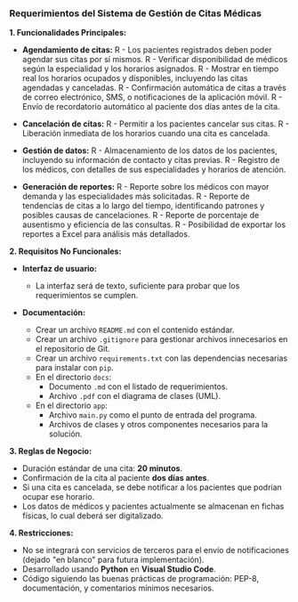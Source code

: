 ### Requerimientos del Sistema de Gestión de Citas Médicas

**1. Funcionalidades Principales:**
   - **Agendamiento de citas:**
     R - Los pacientes registrados deben poder agendar sus citas por sí mismos.
     R - Verificar disponibilidad de médicos según la especialidad y los horarios asignados.
     R - Mostrar en tiempo real los horarios ocupados y disponibles, incluyendo las citas agendadas y canceladas.
     R - Confirmación automática de citas a través de correo electrónico, SMS, o notificaciones de la aplicación móvil.
     R - Envío de recordatorio automático al paciente dos días antes de la cita.

   - **Cancelación de citas:**
     R - Permitir a los pacientes cancelar sus citas.
     R - Liberación inmediata de los horarios cuando una cita es cancelada.

   - **Gestión de datos:**
     R - Almacenamiento de los datos de los pacientes, incluyendo su información de contacto y citas previas.
     R - Registro de los médicos, con detalles de sus especialidades y horarios de atención.

   - **Generación de reportes:**
     R - Reporte sobre los médicos con mayor demanda y las especialidades más solicitadas.
     R - Reporte de tendencias de citas a lo largo del tiempo, identificando patrones y posibles causas de cancelaciones.
     R - Reporte de porcentaje de ausentismo y eficiencia de las consultas.
     R - Posibilidad de exportar los reportes a Excel para análisis más detallados.

**2. Requisitos No Funcionales:**
   - **Interfaz de usuario:**
     - La interfaz será de texto, suficiente para probar que los requerimientos se cumplen.
   
   - **Documentación:**
     - Crear un archivo `README.md` con el contenido estándar.
     - Crear un archivo `.gitignore` para gestionar archivos innecesarios en el repositorio de Git.
     - Crear un archivo `requirements.txt` con las dependencias necesarias para instalar con `pip`.
     - En el directorio `docs`:
       - Documento `.md` con el listado de requerimientos.
       - Archivo `.pdf` con el diagrama de clases (UML).
     - En el directorio `app`:
       - Archivo `main.py` como el punto de entrada del programa.
       - Archivos de clases y otros componentes necesarios para la solución.

**3. Reglas de Negocio:**
   - Duración estándar de una cita: **20 minutos**.
   - Confirmación de la cita al paciente **dos días antes**.
   - Si una cita es cancelada, se debe notificar a los pacientes que podrían ocupar ese horario.
   - Los datos de médicos y pacientes actualmente se almacenan en fichas físicas, lo cual deberá ser digitalizado.

**4. Restricciones:**
   - No se integrará con servicios de terceros para el envío de notificaciones (dejado "en blanco" para futura implementación).
   - Desarrollado usando **Python** en **Visual Studio Code**.
   - Código siguiendo las buenas prácticas de programación: PEP-8, documentación, y comentarios mínimos necesarios.


